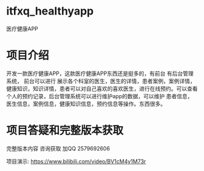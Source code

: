 # itfxq_healthyapp
医疗健康APP

# 项目介绍

开发一款医疗健康APP，这款医疗健康APP东西还是挺多的，有前台 有后台管理系统，
前台可以进行 展示各个科室的医生，医生的详情，患者案例，案例详情，健康知识，知识详情，患者可以对自己喜欢的喜欢医生，进行在线预约。可以查看个人的预约记录，后台管理系统可以进行维护app的数据，可以维护 患者信息，
医生信息，案例信息，健康知识信息，预约信息等操作。东西很多。

# 项目答疑和完整版本获取
完整版本内容 咨询获取 加QQ 2579692606

项目演示:
https://www.bilibili.com/video/BV1cM4y1M73r
